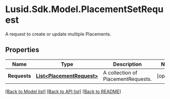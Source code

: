 # Lusid.Sdk.Model.PlacementSetRequest
A request to create or update multiple Placements.

## Properties

Name | Type | Description | Notes
------------ | ------------- | ------------- | -------------
**Requests** | [**List&lt;PlacementRequest&gt;**](PlacementRequest.md) | A collection of PlacementRequests. | [optional] 

[[Back to Model list]](../README.md#documentation-for-models) [[Back to API list]](../README.md#documentation-for-api-endpoints) [[Back to README]](../README.md)

